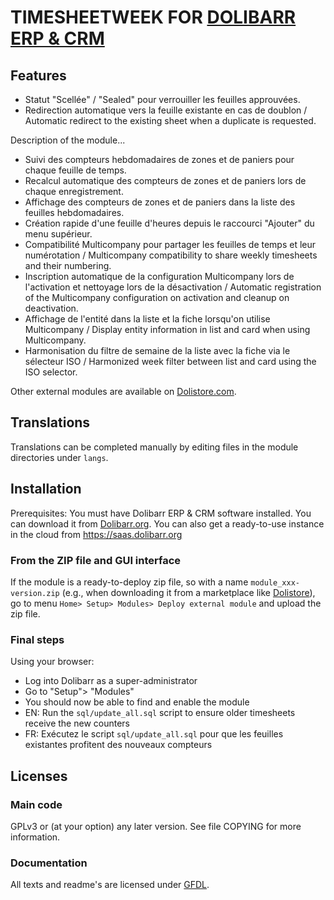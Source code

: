 # TIMESHEETWEEK FOR [DOLIBARR ERP & CRM](https://www.dolibarr.org)

## Features

- Statut "Scellée" / "Sealed" pour verrouiller les feuilles approuvées.
- Redirection automatique vers la feuille existante en cas de doublon / Automatic redirect to the existing sheet when a duplicate is requested.

Description of the module...

- Suivi des compteurs hebdomadaires de zones et de paniers pour chaque feuille de temps.
- Recalcul automatique des compteurs de zones et de paniers lors de chaque enregistrement.
- Affichage des compteurs de zones et de paniers dans la liste des feuilles hebdomadaires.
- Création rapide d'une feuille d'heures depuis le raccourci "Ajouter" du menu supérieur.
- Compatibilité Multicompany pour partager les feuilles de temps et leur numérotation / Multicompany compatibility to share weekly timesheets and their numbering.
- Inscription automatique de la configuration Multicompany lors de l'activation et nettoyage lors de la désactivation / Automatic registration of the Multicompany configuration on activation and cleanup on deactivation.
- Affichage de l'entité dans la liste et la fiche lorsqu'on utilise Multicompany / Display entity information in list and card when using Multicompany.
- Harmonisation du filtre de semaine de la liste avec la fiche via le sélecteur ISO / Harmonized week filter between list and card using the ISO selector.

<!--
![Screenshot timesheetweek](img/screenshot_timesheetweek.png?raw=true "TimesheetWeek"){imgmd}
-->

Other external modules are available on [Dolistore.com](https://www.dolistore.com).

## Translations

Translations can be completed manually by editing files in the module directories under `langs`.

<!--
This module contains also a sample configuration for Transifex, under the hidden directory [.tx](.tx), so it is possible to manage translation using this service.

For more information, see the [translator's documentation](https://wiki.dolibarr.org/index.php/Translator_documentation).

There is a [Transifex project](https://transifex.com/projects/p/dolibarr-module-template) for this module.
-->


## Installation

Prerequisites: You must have Dolibarr ERP & CRM software installed. You can download it from [Dolibarr.org](https://www.dolibarr.org).
You can also get a ready-to-use instance in the cloud from https://saas.dolibarr.org


### From the ZIP file and GUI interface

If the module is a ready-to-deploy zip file, so with a name `module_xxx-version.zip` (e.g., when downloading it from a marketplace like [Dolistore](https://www.dolistore.com)),
go to menu `Home> Setup> Modules> Deploy external module` and upload the zip file.

<!--

Note: If this screen tells you that there is no "custom" directory, check that your setup is correct:

- In your Dolibarr installation directory, edit the `htdocs/conf/conf.php` file and check that following lines are not commented:

    ```php
    //$dolibarr_main_url_root_alt ...
    //$dolibarr_main_document_root_alt ...
    ```

- Uncomment them if necessary (delete the leading `//`) and assign the proper value according to your Dolibarr installation

    For example :

    - UNIX:
        ```php
        $dolibarr_main_url_root_alt = '/custom';
        $dolibarr_main_document_root_alt = '/var/www/Dolibarr/htdocs/custom';
        ```

    - Windows:
        ```php
        $dolibarr_main_url_root_alt = '/custom';
        $dolibarr_main_document_root_alt = 'C:/My Web Sites/Dolibarr/htdocs/custom';
        ```
-->

<!--

### From a GIT repository

Clone the repository in `$dolibarr_main_document_root_alt/timesheetweek`

```shell
cd ....../custom
git clone git@github.com:gitlogin/timesheetweek.git timesheetweek
```

-->

### Final steps

Using your browser:

  - Log into Dolibarr as a super-administrator
  - Go to "Setup"> "Modules"
  - You should now be able to find and enable the module
  - EN: Run the `sql/update_all.sql` script to ensure older timesheets receive the new counters
  - FR: Exécutez le script `sql/update_all.sql` pour que les feuilles existantes profitent des nouveaux compteurs



## Licenses

### Main code

GPLv3 or (at your option) any later version. See file COPYING for more information.

### Documentation

All texts and readme's are licensed under [GFDL](https://www.gnu.org/licenses/fdl-1.3.en.html).
